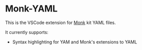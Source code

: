 # Monk-YAML

This is the VSCode extension for [Monk](https://monk.io) kit YAML files.

It currently supports:
- Syntax highlighting for YAM and Monk's extensions to YAML

